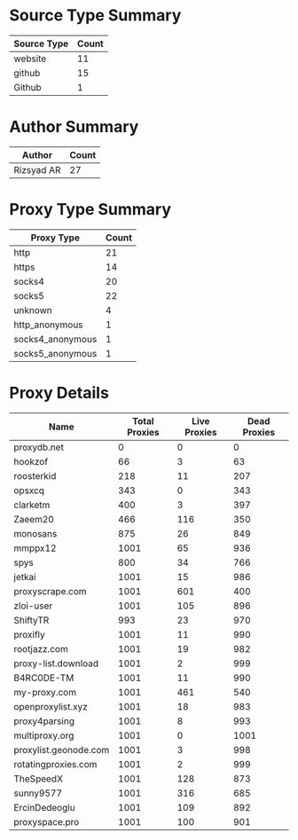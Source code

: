 # Source Type Summary

| Source Type | Count |
|-------------|-------|
| website | 11 |
| github | 15 |
| Github | 1 |


# Author Summary

| Author | Count |
|--------|-------|
| Rizsyad AR | 27 |


# Proxy Type Summary

| Proxy Type | Count |
|------------|-------|
| http | 21 |
| https | 14 |
| socks4 | 20 |
| socks5 | 22 |
| unknown | 4 |
| http_anonymous | 1 |
| socks4_anonymous | 1 |
| socks5_anonymous | 1 |


# Proxy Details

| Name | Total Proxies | Live Proxies | Dead Proxies |
|------|---------------|--------------|---------------|
| proxydb.net | 0 | 0 | 0 |
| hookzof | 66 | 3 | 63 |
| roosterkid | 218 | 11 | 207 |
| opsxcq | 343 | 0 | 343 |
| clarketm | 400 | 3 | 397 |
| Zaeem20 | 466 | 116 | 350 |
| monosans | 875 | 26 | 849 |
| mmppx12 | 1001 | 65 | 936 |
| spys | 800 | 34 | 766 |
| jetkai | 1001 | 15 | 986 |
| proxyscrape.com | 1001 | 601 | 400 |
| zloi-user | 1001 | 105 | 896 |
| ShiftyTR | 993 | 23 | 970 |
| proxifly | 1001 | 11 | 990 |
| rootjazz.com | 1001 | 19 | 982 |
| proxy-list.download | 1001 | 2 | 999 |
| B4RC0DE-TM | 1001 | 11 | 990 |
| my-proxy.com | 1001 | 461 | 540 |
| openproxylist.xyz | 1001 | 18 | 983 |
| proxy4parsing | 1001 | 8 | 993 |
| multiproxy.org | 1001 | 0 | 1001 |
| proxylist.geonode.com | 1001 | 3 | 998 |
| rotatingproxies.com | 1001 | 2 | 999 |
| TheSpeedX | 1001 | 128 | 873 |
| sunny9577 | 1001 | 316 | 685 |
| ErcinDedeoglu | 1001 | 109 | 892 |
| proxyspace.pro | 1001 | 100 | 901 |
